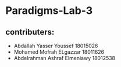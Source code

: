 # Paradigms-Lab-3
## contributers:
* Abdallah Yasser Youssef 18015026
* Mohamed Mofrah ELgazzar 18011626
* Abdelrahman Ashraf Elmeniawy 18012538
